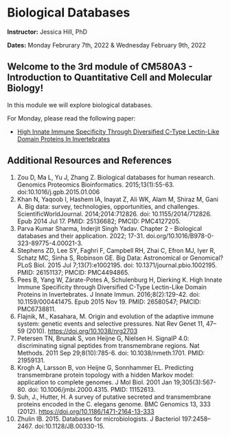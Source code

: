 # Biological Databases

**Instructor:** Jessica Hill, PhD

**Dates:** Monday Februrary 7th, 2022 & Wednesday February 9th, 2022

## Welcome to the 3rd module of CM580A3 - Introduction to Quantitative Cell and Molecular Biology! 

In this module we will explore biological databases. 

For Monday, please read the following paper:
- [High Innate Immune Specificity Through Diversified C-Type Lectin-Like Domain Proteins In Invertebrates](https://pubmed.ncbi.nlm.nih.gov/26580547/)

## Additional Resources and References  

1. Zou D, Ma L, Yu J, Zhang Z. Biological databases for human research. Genomics Proteomics Bioinformatics. 2015;13(1):55-63. doi:10.1016/j.gpb.2015.01.006
2. Khan N, Yaqoob I, Hashem IA, Inayat Z, Ali WK, Alam M, Shiraz M, Gani A. Big data: survey, technologies, opportunities, and challenges. ScientificWorldJournal. 2014;2014:712826. doi: 10.1155/2014/712826. Epub 2014 Jul 17. PMID: 25136682; PMCID: PMC4127205.
3. Parva Kumar Sharma, Inderjit Singh Yadav. Chapter 2 - Biological databases and their application. 2022; 17-31. doi.org/10.1016/B978-0-323-89775-4.00021-3.
4. Stephens ZD, Lee SY, Faghri F, Campbell RH, Zhai C, Efron MJ, Iyer R, Schatz MC, Sinha S, Robinson GE. Big Data: Astronomical or Genomical? PLoS Biol. 2015 Jul 7;13(7):e1002195. doi: 10.1371/journal.pbio.1002195. PMID: 26151137; PMCID: PMC4494865.
5. Pees B, Yang W, Zárate-Potes A, Schulenburg H, Dierking K. High Innate Immune Specificity through Diversified C-Type Lectin-Like Domain Proteins in Invertebrates. J Innate Immun. 2016;8(2):129-42. doi: 10.1159/000441475. Epub 2015 Nov 19. PMID: 26580547; PMCID: PMC6738811.
6. Flajnik, M., Kasahara, M. Origin and evolution of the adaptive immune system: genetic events and selective pressures. Nat Rev Genet 11, 47–59 (2010). https://doi.org/10.1038/nrg2703
7. Petersen TN, Brunak S, von Heijne G, Nielsen H. SignalP 4.0: discriminating signal peptides from transmembrane regions. Nat Methods. 2011 Sep 29;8(10):785-6. doi: 10.1038/nmeth.1701. PMID: 21959131.
8. Krogh A, Larsson B, von Heijne G, Sonnhammer EL. Predicting transmembrane protein topology with a hidden Markov model: application to complete genomes. J Mol Biol. 2001 Jan 19;305(3):567-80. doi: 10.1006/jmbi.2000.4315. PMID: 11152613.
9. Suh, J., Hutter, H. A survey of putative secreted and transmembrane proteins encoded in the C. elegans genome. BMC Genomics 13, 333 (2012). https://doi.org/10.1186/1471-2164-13-333
10. Zhulin IB. 2015. Databases for microbiologists. J Bacteriol 197:2458–2467. doi:10.1128/JB.00330-15. 
